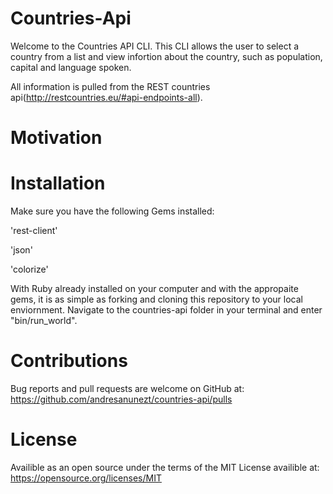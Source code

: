 # Countries-Api
Welcome to the Countries API CLI.
This CLI allows the user to select a country from a list and view infortion about the country, such as population, capital and language spoken.

All information is pulled from the REST countries api(http://restcountries.eu/#api-endpoints-all).


# Motivation 

# Installation
Make sure you have the following Gems installed:

'rest-client'

'json'

'colorize'

With Ruby already installed on your computer and with the appropaite gems, it is as simple as forking and cloning this repository to your local enviornment.
Navigate to the countries-api folder in your terminal and enter "bin/run_world".

# Contributions
Bug reports and pull requests are welcome on GitHub at:
https://github.com/andresanunezt/countries-api/pulls

# License
Availible as an open source under the terms of the MIT License availible at:
https://opensource.org/licenses/MIT

